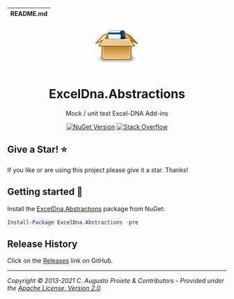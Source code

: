 | README.md |
|:---|

<div align="center">

<img src="assets/exceldna-abstractions-nuget.png" alt="ExcelDna.Abstractions" width="100" />

</div>

<h1 align="center">ExcelDna.Abstractions</h1>
<div align="center">

Mock / unit test Excel-DNA Add-ins

[![NuGet Version](http://img.shields.io/nuget/v/ExcelDna.Abstractions.svg?style=flat)](https://www.nuget.org/packages/ExcelDna.Abstractions/) [![Stack Overflow](https://img.shields.io/badge/stack%20overflow-excel--dna-orange.svg)](http://stackoverflow.com/questions/tagged/excel-dna)

</div>

## Give a Star! :star:

If you like or are using this project please give it a star. Thanks!

## Getting started :rocket:

Install the [ExcelDna.Abstractions](https://www.nuget.org/packages/ExcelDna.Abstractions/) package from NuGet:

```powershell
Install-Package ExcelDna.Abstractions -pre
```

## Release History

Click on the [Releases](https://github.com/augustoproiete/exceldna-abstractions/releases) link on GitHub.

---

_Copyright &copy; 2013-2021 C. Augusto Proiete & Contributors - Provided under the [Apache License, Version 2.0](LICENSE)._
